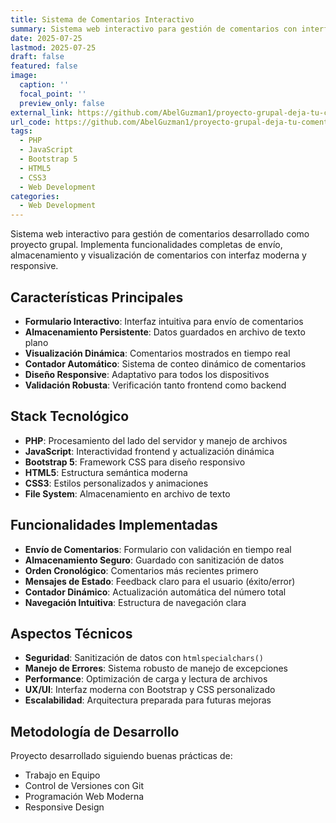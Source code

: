 ```yaml
---
title: Sistema de Comentarios Interactivo
summary: Sistema web interactivo para gestión de comentarios con interfaz moderna y responsive
date: 2025-07-25
lastmod: 2025-07-25
draft: false
featured: false
image:
  caption: ''
  focal_point: ''
  preview_only: false
external_link: https://github.com/AbelGuzman1/proyecto-grupal-deja-tu-comentario
url_code: https://github.com/AbelGuzman1/proyecto-grupal-deja-tu-comentario
tags:
  - PHP
  - JavaScript
  - Bootstrap 5
  - HTML5
  - CSS3
  - Web Development
categories:
  - Web Development
---
```


Sistema web interactivo para gestión de comentarios desarrollado como proyecto grupal. Implementa funcionalidades completas de envío, almacenamiento y visualización de comentarios con interfaz moderna y responsive.

<!--more-->

## Características Principales

- **Formulario Interactivo**: Interfaz intuitiva para envío de comentarios
- **Almacenamiento Persistente**: Datos guardados en archivo de texto plano
- **Visualización Dinámica**: Comentarios mostrados en tiempo real
- **Contador Automático**: Sistema de conteo dinámico de comentarios
- **Diseño Responsive**: Adaptativo para todos los dispositivos
- **Validación Robusta**: Verificación tanto frontend como backend

## Stack Tecnológico

- **PHP**: Procesamiento del lado del servidor y manejo de archivos
- **JavaScript**: Interactividad frontend y actualización dinámica
- **Bootstrap 5**: Framework CSS para diseño responsivo
- **HTML5**: Estructura semántica moderna
- **CSS3**: Estilos personalizados y animaciones
- **File System**: Almacenamiento en archivo de texto

## Funcionalidades Implementadas

- **Envío de Comentarios**: Formulario con validación en tiempo real
- **Almacenamiento Seguro**: Guardado con sanitización de datos
- **Orden Cronológico**: Comentarios más recientes primero
- **Mensajes de Estado**: Feedback claro para el usuario (éxito/error)
- **Contador Dinámico**: Actualización automática del número total
- **Navegación Intuitiva**: Estructura de navegación clara

## Aspectos Técnicos

- **Seguridad**: Sanitización de datos con `htmlspecialchars()`
- **Manejo de Errores**: Sistema robusto de manejo de excepciones
- **Performance**: Optimización de carga y lectura de archivos
- **UX/UI**: Interfaz moderna con Bootstrap y CSS personalizado
- **Escalabilidad**: Arquitectura preparada para futuras mejoras

## Metodología de Desarrollo

Proyecto desarrollado siguiendo buenas prácticas de:
- Trabajo en Equipo
- Control de Versiones con Git
- Programación Web Moderna
- Responsive Design
